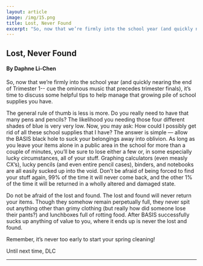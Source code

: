 ```yaml
---
layout: article
image: /img/15.png
title: Lost, Never Found
excerpt: "So, now that we’re firmly into the school year (and quickly nearing the end of Trimester 1-- cue the ominous music that precedes trimester finals), it’s time to discuss some helpful tips to help manage that growing pile of school supplies you have."
---
```


<h2>Lost, Never Found</h2>
<h4>By Daphne Li-Chen</h4>

So, now that we’re firmly into the school year (and quickly nearing the end of Trimester 1-- cue the ominous music that precedes trimester finals), it’s time to discuss some helpful tips to help manage that growing pile of school supplies you have.

The general rule of thumb is less is more. Do you really need to have that many pens and pencils? The likelihood you needing those four different shades of blue is very very low. Now, you may ask: How could I possibly get rid of all these school supplies that I have? The answer is simple — allow the BASIS black hole to suck your belongings away into oblivion. As long as you leave your items alone in a public area in the school for more than a couple of minutes, you’ll be sure to lose either a few or, in some especially lucky circumstances, all of your stuff. Graphing calculators (even measly CX’s), lucky pencils (and even entire pencil cases), binders, and notebooks are all easily sucked up into the void. Don’t be afraid of being forced to find your stuff again, 99% of the time it will never come back, and the other 1% of the time it will be returned in a wholly altered and damaged state.

Do not be afraid of the lost and found. The lost and found will never return your items. Though they somehow remain perpetually full, they never spit out anything other than grimy clothing (but really how did someone lose their pants?) and lunchboxes full of rotting food. After BASIS successfully sucks up anything of value to you, where it ends up is never the lost and found.

Remember, it’s never too early to start your spring cleaning!

Until next time, DLC
 
<hr style="border-color:#7D7D7D;height:0.5px;">


